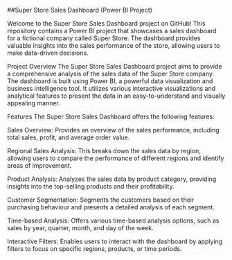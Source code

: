 ##Super Store Sales Dashboard (Power BI Project)

Welcome to the Super Store Sales Dashboard project on GitHub! This repository contains a Power BI project that showcases a sales dashboard for a fictional company called Super Store. The dashboard provides valuable insights into the sales performance of the store, allowing users to make data-driven decisions.

Project Overview
The Super Store Sales Dashboard project aims to provide a comprehensive analysis of the sales data of the Super Store company. The dashboard is built using Power BI, a powerful data visualization and business intelligence tool. It utilizes various interactive visualizations and analytical features to present the data in an easy-to-understand and visually appealing manner.

Features
The Super Store Sales Dashboard offers the following features:

Sales Overview: Provides an overview of the sales performance, including total sales, profit, and average order value.

Regional Sales Analysis: This breaks down the sales data by region, allowing users to compare the performance of different regions and identify areas of improvement.

Product Analysis: Analyzes the sales data by product category, providing insights into the top-selling products and their profitability.

Customer Segmentation: Segments the customers based on their purchasing behaviour and presents a detailed analysis of each segment.

Time-based Analysis: Offers various time-based analysis options, such as sales by year, quarter, month, and day of the week.

Interactive Filters: Enables users to interact with the dashboard by applying filters to focus on specific regions, products, or time periods.
